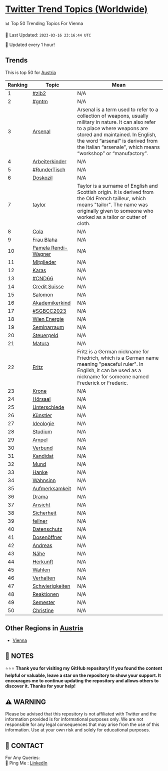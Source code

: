 [Twitter Trend Topics (Worldwide)](https://github.com/ErcinDedeoglu/Twitter-Trend-Topics)
==========


📊 Top 50 Trending Topics For Vienna

📆 Last Updated: `2023-03-16 23:16:44 UTC`

🔧 Updated every 1 hour!


## Trends

This is top 50 for [Austria](</Austria>)

| Ranking | Topic | Mean |
| ------- | ------------ | ------------ |
| 1 | [#zib2](http://twitter.com/search?q=%23zib2) | N/A |
| 2 | [#gntm](http://twitter.com/search?q=%23gntm) | N/A |
| 3 | [Arsenal](http://twitter.com/search?q=Arsenal) | Arsenal is a term used to refer to a collection of weapons, usually military in nature. It can also refer to a place where weapons are stored and maintained. In English, the word “arsenal” is derived from the Italian “arsenale”, which means “workshop” or “manufactory”. |
| 4 | [Arbeiterkinder](http://twitter.com/search?q=Arbeiterkinder) | N/A |
| 5 | [#RunderTisch](http://twitter.com/search?q=%23RunderTisch) | N/A |
| 6 | [Doskozil](http://twitter.com/search?q=Doskozil) | N/A |
| 7 | [taylor](http://twitter.com/search?q=taylor) | Taylor is a surname of English and Scottish origin. It is derived from the Old French tailleur, which means "tailor". The name was originally given to someone who worked as a tailor or cutter of cloth. |
| 8 | [Cola](http://twitter.com/search?q=Cola) | N/A |
| 9 | [Frau Blaha](http://twitter.com/search?q=Frau+Blaha) | N/A |
| 10 | [Pamela Rendi-Wagner](http://twitter.com/search?q=Pamela+Rendi-Wagner) | N/A |
| 11 | [Mitglieder](http://twitter.com/search?q=Mitglieder) | N/A |
| 12 | [Karas](http://twitter.com/search?q=Karas) | N/A |
| 13 | [#CND66](http://twitter.com/search?q=%23CND66) | N/A |
| 14 | [Credit Suisse](http://twitter.com/search?q=Credit+Suisse) | N/A |
| 15 | [Salomon](http://twitter.com/search?q=Salomon) | N/A |
| 16 | [Akademikerkind](http://twitter.com/search?q=Akademikerkind) | N/A |
| 17 | [#SGBCC2023](http://twitter.com/search?q=%23SGBCC2023) | N/A |
| 18 | [Wien Energie](http://twitter.com/search?q=Wien+Energie) | N/A |
| 19 | [Seminarraum](http://twitter.com/search?q=Seminarraum) | N/A |
| 20 | [Steuergeld](http://twitter.com/search?q=Steuergeld) | N/A |
| 21 | [Matura](http://twitter.com/search?q=Matura) | N/A |
| 22 | [Fritz](http://twitter.com/search?q=Fritz) | Fritz is a German nickname for Friedrich, which is a German name meaning "peaceful ruler". In English, it can be used as a nickname for someone named Frederick or Frederic. |
| 23 | [Krone](http://twitter.com/search?q=Krone) | N/A |
| 24 | [Hörsaal](http://twitter.com/search?q=H%c3%b6rsaal) | N/A |
| 25 | [Unterschiede](http://twitter.com/search?q=Unterschiede) | N/A |
| 26 | [Künstler](http://twitter.com/search?q=K%c3%bcnstler) | N/A |
| 27 | [Ideologie](http://twitter.com/search?q=Ideologie) | N/A |
| 28 | [Studium](http://twitter.com/search?q=Studium) | N/A |
| 29 | [Ampel](http://twitter.com/search?q=Ampel) | N/A |
| 30 | [Verbund](http://twitter.com/search?q=Verbund) | N/A |
| 31 | [Kandidat](http://twitter.com/search?q=Kandidat) | N/A |
| 32 | [Mund](http://twitter.com/search?q=Mund) | N/A |
| 33 | [Hanke](http://twitter.com/search?q=Hanke) | N/A |
| 34 | [Wahnsinn](http://twitter.com/search?q=Wahnsinn) | N/A |
| 35 | [Aufmerksamkeit](http://twitter.com/search?q=Aufmerksamkeit) | N/A |
| 36 | [Drama](http://twitter.com/search?q=Drama) | N/A |
| 37 | [Ansicht](http://twitter.com/search?q=Ansicht) | N/A |
| 38 | [Sicherheit](http://twitter.com/search?q=Sicherheit) | N/A |
| 39 | [fellner](http://twitter.com/search?q=fellner) | N/A |
| 40 | [Datenschutz](http://twitter.com/search?q=Datenschutz) | N/A |
| 41 | [Dosenöffner](http://twitter.com/search?q=Dosen%c3%b6ffner) | N/A |
| 42 | [Andreas](http://twitter.com/search?q=Andreas) | N/A |
| 43 | [Nähe](http://twitter.com/search?q=N%c3%a4he) | N/A |
| 44 | [Herkunft](http://twitter.com/search?q=Herkunft) | N/A |
| 45 | [Wahlen](http://twitter.com/search?q=Wahlen) | N/A |
| 46 | [Verhalten](http://twitter.com/search?q=Verhalten) | N/A |
| 47 | [Schwierigkeiten](http://twitter.com/search?q=Schwierigkeiten) | N/A |
| 48 | [Reaktionen](http://twitter.com/search?q=Reaktionen) | N/A |
| 49 | [Semester](http://twitter.com/search?q=Semester) | N/A |
| 50 | [Christine](http://twitter.com/search?q=Christine) | N/A |



## Other Regions in [Austria](</Austria>)

* [Vienna](</Austria/Vienna.md>)



## 📝 NOTES

⭐⭐⭐ **Thank you for visiting my GitHub repository! If you found the content helpful or valuable, leave a star on the repository to show your support. It encourages me to continue updating the repository and allows others to discover it. Thanks for your help!**


## ⚠️ WARNING

Please be advised that this repository is not affiliated with Twitter and the information provided is for informational purposes only. We are not responsible for any legal consequences that may arise from the use of this information. Use at your own risk and solely for educational purposes.


## 📨 CONTACT

 For Any Queries:  
            🏓 Ping Me : [LinkedIn](https://www.linkedin.com/in/ercindedeoglu/)

